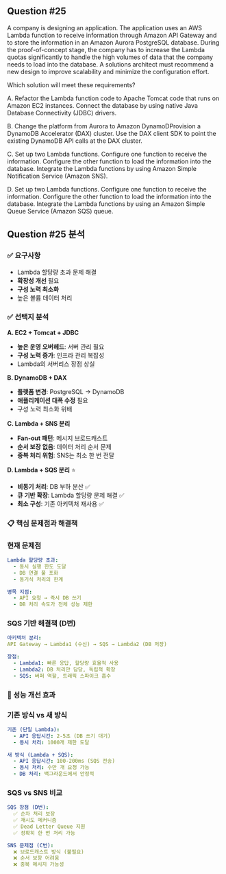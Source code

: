 ## Question #25
A company is designing an application. 
The application uses an AWS Lambda function to receive information through Amazon API Gateway and to store the information in an Amazon Aurora PostgreSQL database.
During the proof-of-concept stage, the company has to increase the Lambda quotas significantly to handle the high volumes of data that the company needs to load into the database. 
A solutions architect must recommend a new design to improve scalability and minimize the configuration effort.

Which solution will meet these requirements?

A. Refactor the Lambda function code to Apache Tomcat code that runs on Amazon EC2 instances. Connect the database by using native Java Database Connectivity (JDBC) drivers.

B. Change the platform from Aurora to Amazon DynamoDProvision a DynamoDB Accelerator (DAX) cluster. Use the DAX client SDK to point the existing DynamoDB API calls at the DAX cluster.

C. Set up two Lambda functions. Configure one function to receive the information. Configure the other function to load the information into the database. Integrate the Lambda functions by using Amazon Simple Notification Service (Amazon SNS).

D. Set up two Lambda functions. Configure one function to receive the information. Configure the other function to load the information into the database. Integrate the Lambda functions by using an Amazon Simple Queue Service (Amazon SQS) queue.

## Question #25 분석

### ✅ 요구사항
- Lambda 할당량 초과 문제 해결
- **확장성 개선** 필요
- **구성 노력 최소화**
- 높은 볼륨 데이터 처리

### ✅ 선택지 분석

**A. EC2 + Tomcat + JDBC**
- **높은 운영 오버헤드**: 서버 관리 필요 
- **구성 노력 증가**: 인프라 관리 복잡성 
- Lambda의 서버리스 장점 상실

**B. DynamoDB + DAX**
- **플랫폼 변경**: PostgreSQL → DynamoDB 
- **애플리케이션 대폭 수정** 필요
- 구성 노력 최소화 위배

**C. Lambda + SNS 분리**
- **Fan-out 패턴**: 메시지 브로드캐스트 
- **순서 보장 없음**: 데이터 처리 순서 문제
- **중복 처리 위험**: SNS는 최소 한 번 전달

**D. Lambda + SQS 분리** ⭐
- **비동기 처리**: DB 부하 분산 ✅
- **큐 기반 확장**: Lambda 할당량 문제 해결 ✅
- **최소 구성**: 기존 아키텍처 재사용 ✅

### 📋 핵심 문제점과 해결책

### **현재 문제점**
```yaml
Lambda 할당량 초과:
  - 동시 실행 한도 도달
  - DB 연결 풀 포화
  - 동기식 처리의 한계

병목 지점:
  - API 요청 → 즉시 DB 쓰기
  - DB 처리 속도가 전체 성능 제한
```

### **SQS 기반 해결책 (D번)**
```yaml
아키텍처 분리:
API Gateway → Lambda1 (수신) → SQS → Lambda2 (DB 저장)

장점:
  - Lambda1: 빠른 응답, 할당량 효율적 사용
  - Lambda2: DB 처리만 담당, 독립적 확장
  - SQS: 버퍼 역할, 트래픽 스파이크 흡수
```

### 🔄 성능 개선 효과

### **기존 방식 vs 새 방식**
```yaml
기존 (단일 Lambda):
  - API 응답시간: 2-5초 (DB 쓰기 대기)
  - 동시 처리: 1000개 제한 도달

새 방식 (Lambda + SQS):
  - API 응답시간: 100-200ms (SQS 전송)
  - 동시 처리: 수만 개 요청 가능
  - DB 처리: 백그라운드에서 안정적
```

### **SQS vs SNS 비교**
```yaml
SQS 장점 (D번):
  ✅ 순차 처리 보장
  ✅ 재시도 메커니즘
  ✅ Dead Letter Queue 지원
  ✅ 정확히 한 번 처리 가능

SNS 문제점 (C번):
  ❌ 브로드캐스트 방식 (불필요)
  ❌ 순서 보장 어려움
  ❌ 중복 메시지 가능성
```
